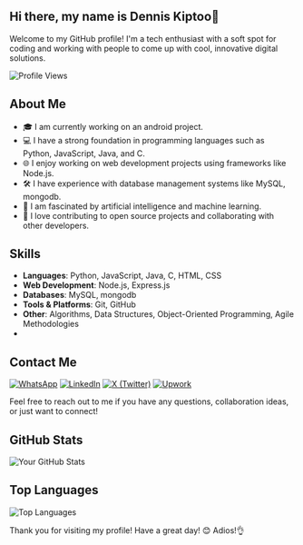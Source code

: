 ## Hi there, my name is Dennis Kiptoo👋

<!--
**deking254/deking254** is a ✨ _special_ ✨ repository because its `README.md` (this file) appears on your GitHub profile.

Here are some ideas to get you started:

- 🔭 I’m currently working on ...
- 🌱 I’m currently learning 
- 👯 I’m looking to collaborate on ...
- 🤔 I’m looking for help with ...
- 💬 Ask me about ...
- 📫 How to reach me: ...
- 😄 Pronouns: ...
- ⚡ Fun fact: ...
-->

Welcome to my GitHub profile! I'm a tech enthusiast with a soft spot for coding and working with people to come up with cool, innovative digital solutions.

![Profile Views](https://komarev.com/ghpvc/?username=deking254&color=blueviolet)

## About Me

- 🎓 I am currently working on an android project.
- 💻 I have a strong foundation in programming languages such as Python, JavaScript, Java, and C.
- 🌐 I enjoy working on web development projects using frameworks like Node.js.
- 🛠️ I have experience with database management systems like MySQL, mongodb.
- 🤖 I am fascinated by artificial intelligence and machine learning.
- 🚀 I love contributing to open source projects and collaborating with other developers.

## Skills

- **Languages**: Python, JavaScript, Java, C, HTML, CSS
- **Web Development**: Node.js, Express.js
- **Databases**: MySQL, mongodb
- **Tools & Platforms**: Git, GitHub
- **Other**: Algorithms, Data Structures, Object-Oriented Programming, Agile Methodologies
- 
## Contact Me
[![WhatsApp](https://img.shields.io/badge/WhatsApp-25D366?style=for-the-badge&logo=whatsapp&logoColor=white)](https://wa.me/+254729490990)
[![LinkedIn](https://img.shields.io/badge/LinkedIn-0077B5?style=for-the-badge&logo=linkedin&logoColor=white)](https://www.linkedin.com/in/dennis-kiptoo/)
[![X (Twitter)](https://img.shields.io/badge/X-000000?style=for-the-badge&logo=twitter&logoColor=white)](https://x.com/dekingsky)
[![Upwork](https://img.shields.io/badge/Upwork-Profile%20Link-blue)](https://www.upwork.com/freelancers/~0139a3178534697447?mp_source=share)




Feel free to reach out to me if you have any questions, collaboration ideas, or just want to connect!

## GitHub Stats

![Your GitHub Stats](https://github-readme-stats.vercel.app/api?username=deking254&show_icons=true&theme=radical)

## Top Languages

![Top Languages](https://github-readme-stats.vercel.app/api/top-langs/?username=deking254&layout=compact&theme=radical)



Thank you for visiting my profile! Have a great day! 😊 Adios!👌
